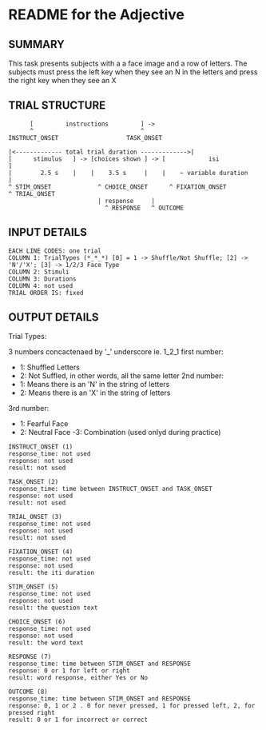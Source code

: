 # README for the Adjective

## SUMMARY

This task presents subjects with a a face image and a row of letters.
The subjects must press the left key when they see an N in the letters and press the right key when they see an X

## TRIAL STRUCTURE
```
      [         instructions         ] ->
      ^                              ^
INSTRUCT_ONSET                   TASK_ONSET

|<------------- total trial duration ------------->|
[      stimulus	  ] -> [choices shown ] -> [            isi            ]
|   	 2.5 s 	  |    |    3.5 s     |    |    ~ variable duration    |
^ STIM_ONSET             ^ CHOICE_ONSET      ^ FIXATION_ONSET
^ TRIAL_ONSET                              
                         | response     |
                           ^ RESPONSE   ^ OUTCOME
```


## INPUT DETAILS 
```
EACH LINE CODES: one trial
COLUMN 1: TrialTypes (*_*_*) [0] = 1 -> Shuffle/Not Shuffle; [2] -> 'N'/'X'; [3] -> 1/2/3 Face Type
COLUMN 2: Stimuli
COLUMN 3: Durations
COLUMN 4: not used
TRIAL ORDER IS: fixed
```

## OUTPUT DETAILS

Trial Types:

3 numbers concactenaed by '_' underscore ie. 1_2_1
first number:
 - 1: Shuffled Letters
 - 2: Not Suffled, in other words, all the same letter
2nd number:
 - 1: Means there is an 'N' in the string of letters
 - 2: Means there is an 'X' in the string of letters

3rd number:
 - 1: Fearful Face
 - 2: Neutral Face
  -3: Combination (used onlyd during practice)

```
INSTRUCT_ONSET (1)
response_time: not used
response: not used
result: not used

TASK_ONSET (2)
response_time: time between INSTRUCT_ONSET and TASK_ONSET
response: not used
result: not used

TRIAL_ONSET (3)
response_time: not used
response: not used
result: not used

FIXATION_ONSET (4)
response_time: not used
response: not used
result: the iti duration

STIM_ONSET (5)
response_time: not used
response: not used
result: the question text

CHOICE_ONSET (6)
response_time: not used
response: not used
result: the word text

RESPONSE (7)
response_time: time between STIM_ONSET and RESPONSE
response: 0 or 1 for left or right
result: word response, either Yes or No

OUTCOME (8)
response_time: time between STIM_ONSET and RESPONSE
response: 0, 1 or 2 . 0 for never pressed, 1 for pressed left, 2, for pressed right
result: 0 or 1 for incorrect or correct
```